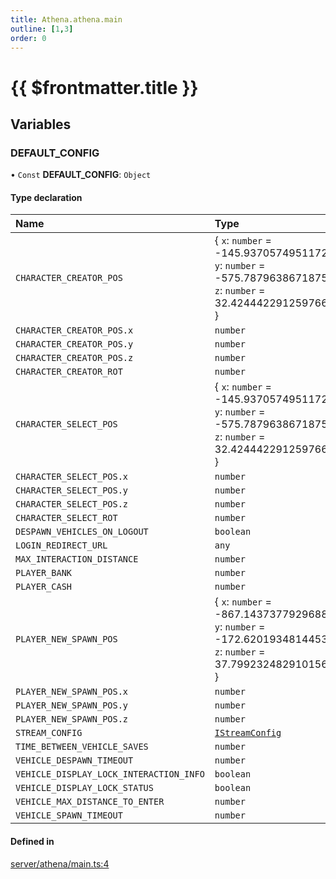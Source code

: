 ```yaml
---
title: Athena.athena.main
outline: [1,3]
order: 0
---
```


# {{ $frontmatter.title }}


## Variables

### DEFAULT\_CONFIG

• `Const` **DEFAULT\_CONFIG**: `Object`

#### Type declaration

| Name | Type |
| :------ | :------ |
| `CHARACTER_CREATOR_POS` | { `x`: `number` = -145.9370574951172; `y`: `number` = -575.7879638671875; `z`: `number` = 32.424442291259766 } |
| `CHARACTER_CREATOR_POS.x` | `number` |
| `CHARACTER_CREATOR_POS.y` | `number` |
| `CHARACTER_CREATOR_POS.z` | `number` |
| `CHARACTER_CREATOR_ROT` | `number` |
| `CHARACTER_SELECT_POS` | { `x`: `number` = -145.9370574951172; `y`: `number` = -575.7879638671875; `z`: `number` = 32.424442291259766 } |
| `CHARACTER_SELECT_POS.x` | `number` |
| `CHARACTER_SELECT_POS.y` | `number` |
| `CHARACTER_SELECT_POS.z` | `number` |
| `CHARACTER_SELECT_ROT` | `number` |
| `DESPAWN_VEHICLES_ON_LOGOUT` | `boolean` |
| `LOGIN_REDIRECT_URL` | `any` |
| `MAX_INTERACTION_DISTANCE` | `number` |
| `PLAYER_BANK` | `number` |
| `PLAYER_CASH` | `number` |
| `PLAYER_NEW_SPAWN_POS` | { `x`: `number` = -867.1437377929688; `y`: `number` = -172.6201934814453; `z`: `number` = 37.799232482910156 } |
| `PLAYER_NEW_SPAWN_POS.x` | `number` |
| `PLAYER_NEW_SPAWN_POS.y` | `number` |
| `PLAYER_NEW_SPAWN_POS.z` | `number` |
| `STREAM_CONFIG` | [`IStreamConfig`](../interfaces/shared_interfaces_iStream_IStreamConfig.md) |
| `TIME_BETWEEN_VEHICLE_SAVES` | `number` |
| `VEHICLE_DESPAWN_TIMEOUT` | `number` |
| `VEHICLE_DISPLAY_LOCK_INTERACTION_INFO` | `boolean` |
| `VEHICLE_DISPLAY_LOCK_STATUS` | `boolean` |
| `VEHICLE_MAX_DISTANCE_TO_ENTER` | `number` |
| `VEHICLE_SPAWN_TIMEOUT` | `number` |

#### Defined in

[server/athena/main.ts:4](https://github.com/Stuyk/altv-athena/blob/e4e897f/src/core/server/athena/main.ts#L4)
